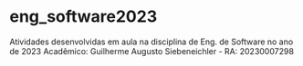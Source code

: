 # eng_software2023
Atividades desenvolvidas em aula na disciplina de Eng. de Software no ano de 2023
Acadêmico: Guilherme Augusto Siebeneichler - RA: 20230007298
